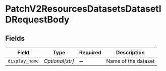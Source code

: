 # PatchV2ResourcesDatasetsDatasetIDRequestBody


## Fields

| Field               | Type                | Required            | Description         |
| ------------------- | ------------------- | ------------------- | ------------------- |
| `display_name`      | *Optional[str]*     | :heavy_minus_sign:  | Name of the dataset |